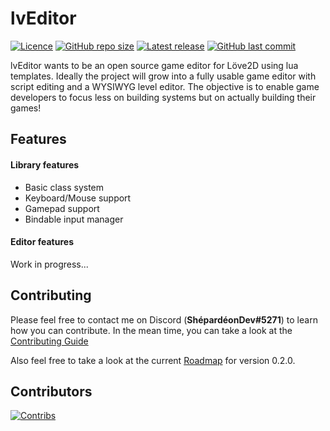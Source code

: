 # lvEditor
[![Licence](https://img.shields.io/github/license/shepardeon/lvEditor)](https://github.com/Shepardeon/lvEditor/blob/dev/LICENSE)
[![GitHub repo size](https://img.shields.io/github/repo-size/shepardeon/lvEditor)](https://github.com/Shepardeon/lvEditor)
[![Latest release](https://img.shields.io/github/v/release/shepardeon/lvEditor?include_prereleases)](https://github.com/Shepardeon/lvEditor/releases)
[![GitHub last commit](https://img.shields.io/github/last-commit/shepardeon/lvEditor)](https://github.com/Shepardeon/lvEditor/commits)

lvEditor wants to be an open source game editor for Löve2D using lua templates. Ideally the project will grow into a fully usable game editor with script editing and a WYSIWYG level editor. The objective is to enable game developers to focus less on building systems but on actually building their games!

## Features
#### Library features
- Basic class system
- Keyboard/Mouse support
- Gamepad support
- Bindable input manager

#### Editor features
Work in progress...

## Contributing
Please feel free to contact me on Discord (**ShépardéonDev#5271**) to learn how you can contribute.
In the mean time, you can take a look at the [Contributing Guide](https://github.com/Shepardeon/lvEditor/blob/master/.github/CONTRIBUTING.md)

Also feel free to take a look at the current [Roadmap](https://github.com/Shepardeon/lvEditor/issues/1) for version 0.2.0.

## Contributors
[![Contribs](https://contributors-img.web.app/image?repo=Shepardeon/lvEditor)](https://github.com/Shepardeon/lvEditor/graphs/contributors)

